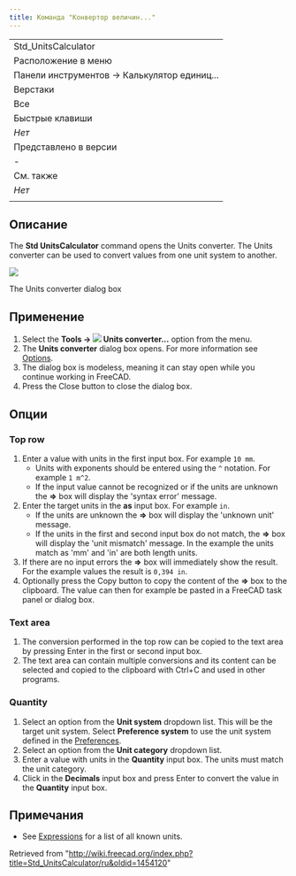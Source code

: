 ```yaml
---
title: Команда "Конвертор величин..."
---
```

|  |
| --- |
| Std\_UnitsCalculator |
| Расположение в меню |
| Панели инструментов → Калькулятор единиц... |
| Верстаки |
| Все |
| Быстрые клавиши |
| *Нет* |
| Представлено в версии |
| - |
| См. также |
| *Нет* |
|  |

## Описание

The **Std UnitsCalculator** command opens the Units converter. The Units converter can be used to convert values from one unit system to another.

![](/images/Std_UnitsCalculator_Dialog.png)

The Units converter dialog box

## Применение

1. Select the **Tools → ![](/images/Std_UnitsCalculator.svg) Units converter...** option from the menu.
2. The **Units converter** dialog box opens. For more information see [Options](#Options).
3. The dialog box is modeless, meaning it can stay open while you continue working in FreeCAD.
4. Press the Close button to close the dialog box.

## Опции

### Top row

1. Enter a value with units in the first input box. For example `10 mm`.
   * Units with exponents should be entered using the `^` notation. For example `1 m^2`.
   * If the input value cannot be recognized or if the units are unknown the **=>** box will display the 'syntax error' message.
2. Enter the target units in the **as** input box. For example `in`.
   * If the units are unknown the **=>** box will display the 'unknown unit' message.
   * If the units in the first and second input box do not match, the **=>** box will display the 'unit mismatch' message. In the example the units match as 'mm' and 'in' are both length units.
3. If there are no input errors the **=>** box will immediately show the result. For the example values the result is `0,394 in`.
4. Optionally press the Copy button to copy the content of the **=>** box to the clipboard. The value can then for example be pasted in a FreeCAD task panel or dialog box.

### Text area

1. The conversion performed in the top row can be copied to the text area by pressing Enter in the first or second input box.
2. The text area can contain multiple conversions and its content can be selected and copied to the clipboard with Ctrl+C and used in other programs.

### Quantity

1. Select an option from the **Unit system** dropdown list. This will be the target unit system. Select **Preference system** to use the unit system defined in the [Preferences](/Preferences_Editor#Units "Preferences Editor").
2. Select an option from the **Unit category** dropdown list.
3. Enter a value with units in the **Quantity** input box. The units must match the unit category.
4. Click in the **Decimals** input box and press Enter to convert the value in the **Quantity** input box.

## Примечания

* See [Expressions](/Expressions#Units "Expressions") for a list of all known units.

Retrieved from "<http://wiki.freecad.org/index.php?title=Std_UnitsCalculator/ru&oldid=1454120>"